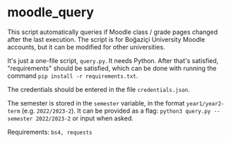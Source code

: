 # moodle_query

This script automatically queries if Moodle class / grade pages changed after the last execution. The script is for Boğaziçi University Moodle accounts, but it can be modified for other universities.

It's just a one-file script, `query.py`. It needs Python. After that's satisfied, "requirements" should be satisfied, which can be done with running the command `pip install -r requirements.txt`.

The credentials should be entered in the file `credentials.json`.

The semester is stored in the `semester` variable, in the format `year1/year2-term` (e.g. `2022/2023-2`). It can be provided as a flag: `python3 query.py --semester 2022/2023-2` or input when asked.

Requirements: `bs4, requests`
